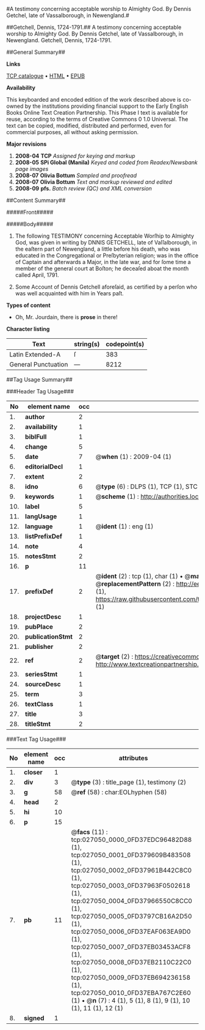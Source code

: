 #A testimony concerning acceptable worship to Almighty God. By Dennis Getchel, late of Vassalborough, in Newengland.#

##Getchell, Dennis, 1724-1791.##
A testimony concerning acceptable worship to Almighty God. By Dennis Getchel, late of Vassalborough, in Newengland.
Getchell, Dennis, 1724-1791.

##General Summary##

**Links**

[TCP catalogue](http://www.ota.ox.ac.uk/tcp/)  • 
[HTML](http://tei.it.ox.ac.uk/tcp/Texts-HTML/free/N20/N20605.html)  • 
[EPUB](http://tei.it.ox.ac.uk/tcp/Texts-EPUB/free/N20/N20605.epub)

**Availability**

This keyboarded and encoded edition of the
	       work described above is co-owned by the institutions
	       providing financial support to the Early English Books
	       Online Text Creation Partnership. This Phase I text is
	       available for reuse, according to the terms of Creative
	       Commons 0 1.0 Universal. The text can be copied,
	       modified, distributed and performed, even for
	       commercial purposes, all without asking permission.

**Major revisions**

1. __2008-04__ __TCP__ *Assigned for keying and markup*
1. __2008-05__ __SPi Global (Manila)__ *Keyed and coded from Readex/Newsbank page images*
1. __2008-07__ __Olivia Bottum__ *Sampled and proofread*
1. __2008-07__ __Olivia Bottum__ *Text and markup reviewed and edited*
1. __2008-09__ __pfs.__ *Batch review (QC) and XML conversion*

##Content Summary##

#####Front#####

#####Body#####

1. The following TESTIMONY concerning Acceptable Worſhip to Almighty God, was given in writing by DNNIS GETCHELL, late of Vaſſalborough, in the eaſtern part of Newengland, a little before his death, who was educated in the Congregational or Preſbyterian religion; was in the office of Captain and afterwards a Major, in the late war, and for ſome time a member of the general court at Boſton; he deceaſed aboat the month called April, 1791.

1. Some Account of Dennis Getchell aforeſaid, as certified by a perſon who was well acquainted with him in Years paſt.

**Types of content**

  * Oh, Mr. Jourdain, there is **prose** in there!

**Character listing**


|Text|string(s)|codepoint(s)|
|---|---|---|
|Latin Extended-A|ſ|383|
|General Punctuation|—|8212|

##Tag Usage Summary##

###Header Tag Usage###

|No|element name|occ|attributes|
|---|---|---|---|
|1.|__author__|2||
|2.|__availability__|1||
|3.|__biblFull__|1||
|4.|__change__|5||
|5.|__date__|7| @__when__ (1) : 2009-04 (1)|
|6.|__editorialDecl__|1||
|7.|__extent__|2||
|8.|__idno__|6| @__type__ (6) : DLPS (1), TCP (1), STC (1), NOTIS (1), IMAGE-SET (1), EVANS-CITATION (1)|
|9.|__keywords__|1| @__scheme__ (1) : http://authorities.loc.gov/ (1)|
|10.|__label__|5||
|11.|__langUsage__|1||
|12.|__language__|1| @__ident__ (1) : eng (1)|
|13.|__listPrefixDef__|1||
|14.|__note__|4||
|15.|__notesStmt__|2||
|16.|__p__|11||
|17.|__prefixDef__|2| @__ident__ (2) : tcp (1), char (1)  •  @__matchPattern__ (2) : ([0-9\-]+):([0-9IVX]+) (1), (.+) (1)  •  @__replacementPattern__ (2) : http://eebo.chadwyck.com/downloadtiff?vid=$1&page=$2 (1), https://raw.githubusercontent.com/textcreationpartnership/Texts/master/tcpchars.xml#$1 (1)|
|18.|__projectDesc__|1||
|19.|__pubPlace__|2||
|20.|__publicationStmt__|2||
|21.|__publisher__|2||
|22.|__ref__|2| @__target__ (2) : https://creativecommons.org/publicdomain/zero/1.0/ (1), http://www.textcreationpartnership.org/docs/. (1)|
|23.|__seriesStmt__|1||
|24.|__sourceDesc__|1||
|25.|__term__|3||
|26.|__textClass__|1||
|27.|__title__|3||
|28.|__titleStmt__|2||


###Text Tag Usage###

|No|element name|occ|attributes|
|---|---|---|---|
|1.|__closer__|1||
|2.|__div__|3| @__type__ (3) : title_page (1), testimony (2)|
|3.|__g__|58| @__ref__ (58) : char:EOLhyphen (58)|
|4.|__head__|2||
|5.|__hi__|10||
|6.|__p__|15||
|7.|__pb__|11| @__facs__ (11) : tcp:027050_0000_0FD37EDC96482D88 (1), tcp:027050_0001_0FD379609B483508 (1), tcp:027050_0002_0FD37961B442C8C0 (1), tcp:027050_0003_0FD37963F0502618 (1), tcp:027050_0004_0FD37966550C8CC0 (1), tcp:027050_0005_0FD3797CB16A2D50 (1), tcp:027050_0006_0FD37EAF063EA9D0 (1), tcp:027050_0007_0FD37EB03453ACF8 (1), tcp:027050_0008_0FD37EB2110C22C0 (1), tcp:027050_0009_0FD37EB694236158 (1), tcp:027050_0010_0FD37EBA767C2E60 (1)  •  @__n__ (7) : 4 (1), 5 (1), 8 (1), 9 (1), 10 (1), 11 (1), 12 (1)|
|8.|__signed__|1||
